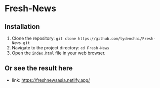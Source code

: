 # Fresh-News

## Installation

1. Clone the repository: `git clone https://github.com/lydenchai/Fresh-News.git`
2. Navigate to the project directory: `cd Fresh-News`
3. Open the `index.html` file in your web browser.

## Or see the result here
- link: https://freshnewsasia.netlify.app/

